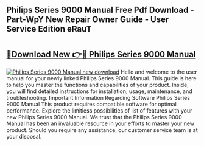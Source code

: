## Philips Series 9000 Manual Free Pdf Download - Part-WpY New Repair Owner Guide - User Service Edition eRauT

# <h2><a href="http://bc98546.oget.top/?id=Philips+Series+9000+Manual">🔗Download New 👉🔴 Philips Series 9000 Manual</a></h2>

[![Philips Series 9000 Manual new download](https://i.imgur.com/5g1atiW.png)](http://bc98546.oget.top/?id=Philips+Series+9000+Manual)
Hello and welcome to the user manual for your newly linked Philips Series 9000 Manual. This guide is here to help you master the functions and capabilities of your product. Inside, you will find detailed instructions for installation, usage, maintenance, and troubleshooting. Important Information Regarding Software Philips Series 9000 Manual This product requires compatible software for optimal performance. Explore the limitless possibilities of list of features with your new Philips Series 9000 Manual. We trust that the Philips Series 9000 Manual has been an invaluable resource in your efforts to master your new product. Should you require any assistance, our customer service team is at your disposal.
